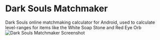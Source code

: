 Dark Souls Matchmaker
=====================

Dark Souls online matchmaking calculator for Android, used to calculate level-ranges
for items like the White Soap Stone and Red Eye Orb
![Dark Souls Matchmaker Screenshot](https://raw.github.com/mdjarv/DarkSoulsMatchmaker/master/media/screenshot_GalaxyNexus.png "Dark Souls Matchmaker Screenshot")
